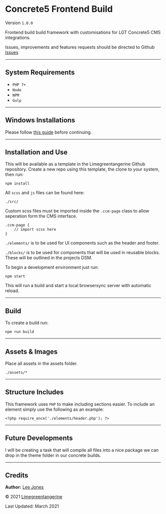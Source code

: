# Concrete5 Frontend Build

Version ```1.0.0```

Frontend build build framework with customisations for LGT Concrete5 CMS integrations.

Issues, improvements and features requests should be directed to Github [Issues](https://github.com/limegreentangerine/c5-frontend/issues)

---

## System Requirements

- ``PHP 7+``
- ``Node``
- ``NPM``
- ``Gulp``
---

## Windows Installations

Please follow [this guide](https://docs.google.com/document/d/1xHTJ0yu5r8GDy9PapHvjtg4K8tHagiRsro08_l-H2I0) before continuing.

---

## Installation and Use

This will be available as a template in the Limegreentangerine Github repository. Create a new repo using this template, the clone to your system, then run:

```
npm install
```

All `scss` and `js` files can be found here:

```
./src/
```

Custom scss files must be imported inside the `.ccm-page` class to allow seperation form the CMS interface.

```
.ccm-page {
    // import scss here
}
```

`./elements/` is to be used for UI components such as the header and footer.

`./blocks/` is to be used for components that will be used in reusable blocks. These will be outlined in the projects DSM.

To begin a development environment just run:

```
npm start
```

This will run a build and start a local browsersync server with automatic reload.

---

## Build

To create a build run:

```
npm run build
```
---

## Assets & Images

Place all assets in the assets folder.

```
./assets/*
```
---

## Structure Includes

This framework uses `PHP` to make including sections easier. To include an element simply use the following as an example:

```
<?php require_once('./elements/header.php'); ?>
```

---

## Future Developments

I will be creating a task that will compile all files into a nice package we can drop in the theme folder in our concrete builds.

---

## Credits

**Author:** [Lee Jones](lee@limegreentangerine.co.uk)

&copy; 2021 [Limegreentangerine](https://www.limegreentangerine.co.uk)

Last Updated: March 2021
